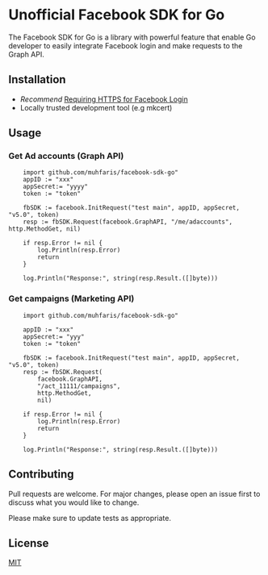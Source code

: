 # Unofficial Facebook SDK for Go
The Facebook SDK for Go is a library with powerful feature that enable
Go developer to easily integrate Facebook login and make requests
to the Graph API.

## Installation
- *Recommend* [Requiring HTTPS for Facebook Login](https://developers.facebook.com/blog/post/2018/06/08/enforce-https-facebook-login/)
- Locally trusted development tool (e.g mkcert)

## Usage
### Get Ad accounts (Graph API)
```
    import github.com/muhfaris/facebook-sdk-go"
    appID := "xxx"
	appSecret:= "yyyy"
	token := "token"

	fbSDK := facebook.InitRequest("test main", appID, appSecret, "v5.0", token)
	resp := fbSDK.Request(facebook.GraphAPI, "/me/adaccounts", http.MethodGet, nil)

	if resp.Error != nil {
		log.Println(resp.Error)
		return
	}

	log.Println("Response:", string(resp.Result.([]byte)))
```

### Get campaigns (Marketing API)
```
    import github.com/muhfaris/facebook-sdk-go"

    appID := "xxx"
	appSecret:= "yyy"
	token := "token"

	fbSDK := facebook.InitRequest("test main", appID, appSecret, "v5.0", token)
	resp := fbSDK.Request(
		facebook.GraphAPI,
		"/act_11111/campaigns",
		http.MethodGet,
		nil)

	if resp.Error != nil {
		log.Println(resp.Error)
		return
	}

	log.Println("Response:", string(resp.Result.([]byte)))
```

## Contributing
Pull requests are welcome. For major changes, please open an issue first to discuss what you would like to change.

Please make sure to update tests as appropriate.

## License
[MIT](https://choosealicense.com/licenses/mit/)
